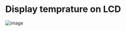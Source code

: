 # Display temprature on LCD

![image](https://github.com/moekhodry11/ARM-Projects/assets/86708003/e6d22d59-54d5-48f7-ae00-4355a60e7ecf)
